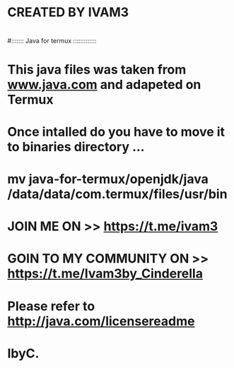 # CREATED BY IVAM3 
#
#:::::::  Java for termux  :::::::::::::
#
# This java files was taken from www.java.com and adapeted on Termux
#
# Once intalled do you have to move it to binaries directory ...
# mv java-for-termux/openjdk/java /data/data/com.termux/files/usr/bin
#
# JOIN ME ON >> https://t.me/ivam3
# 
# GOIN TO MY COMMUNITY ON >> https://t.me/Ivam3by_Cinderella
#




# Please refer to http://java.com/licensereadme

#			IbyC.

